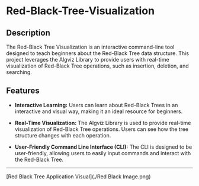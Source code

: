 # Red-Black-Tree-Visualization
## Description

The Red-Black Tree Visualization is an interactive command-line tool designed to teach beginners about the Red-Black Tree data structure. This project leverages the Algviz Library to provide users with real-time visualization of Red-Black Tree operations, such as insertion, deletion, and searching.

## Features

- **Interactive Learning:** Users can learn about Red-Black Trees in an interactive and visual way, making it an ideal resource for beginners.

- **Real-Time Visualization:** The Algviz Library is used to provide real-time visualization of Red-Black Tree operations. Users can see how the tree structure changes with each operation.

- **User-Friendly Command Line Interface (CLI):** The CLI is designed to be user-friendly, allowing users to easily input commands and interact with the Red-Black Tree.

---

[Red Black Tree Application Visual](./Red Black Image.png)
